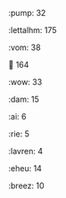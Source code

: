 :pump: 32

:lettalhm: 175

:vom: 38

😬 164

:wow: 33

:dam: 15

:ai: 6

:rie: 5

:lavren: 4

:eheu: 14

:breez: 10

